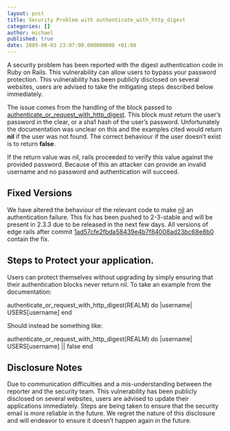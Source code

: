 ```yaml
---
layout: post
title: Security Problem with authenticate_with_http_digest
categories: []
author: michael
published: true
date: 2009-06-03 23:07:00.000000000 +01:00
---
```

<p>A security problem has been reported with the digest authentication code in Ruby on Rails.  This vulnerability can allow users to bypass your password protection.  This vulnerability has been publicly disclosed on several websites, users are advised to take the mitigating steps described below immediately.</p>
<p>The issue comes from the handling of the block passed to <ins>authenticate_or_request_with_http_digest</ins>.  This block must return the user&#8217;s password in the clear, or a sha1 hash of the user&#8217;s password.  Unfortunately the documentation was unclear on this and the examples cited would return <strong>nil</strong> if the user was not found.  The correct behaviour if the user doesn&#8217;t exist is to return <strong>false</strong>.</p>
<p>If the return value was nil, rails proceeded to verify this value against the provided password.  Because of this an attacker can provide an invalid username and no password and authentication will succeed.</p>
<h2>Fixed Versions</h2>
<p>We have altered the behaviour of the relevant code to make <ins>nil</ins> an authentication failure.  This fix has been pushed to 2-3-stable and will be present in 2.3.3 due to be released in the next few days.  All versions of edge rails after commit <a href="http://github.com/rails/rails/commit/1ad57cfe2fbda58439e4b7f84008ad23bc68e8b0">1ad57cfe2fbda58439e4b7f84008ad23bc68e8b0</a> contain the fix.</p>
<h2>Steps to Protect your application.</h2>
<p>Users can protect themselves without upgrading by simply ensuring that their authentication blocks never return nil.  To take an example from the documentation:</p>
authenticate_or_request_with_http_digest(<span class="caps">REALM</span>) do |username|
<span class="caps">USERS</span>[username]
end
<p>Should instead be something like:</p>
authenticate_or_request_with_http_digest(<span class="caps">REALM</span>) do |username|
<span class="caps">USERS</span>[username] || false
end
<h2>Disclosure Notes</h2>
<p>Due to communication difficulties and a mis-understanding between the reporter and the security team.  This vulnerability has been publicly disclosed on several websites, users are advised to update their applications immediately.  Steps are being taken to ensure that the security email is more reliable in the future.  We regret the nature of this disclosure and will endeavor to ensure it doesn&#8217;t happen again in the future.</p>